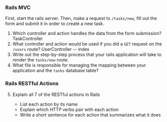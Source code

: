 ### Rails MVC

First, start the rails server. Then, make a request to `/tasks/new`, fill out the form and submit it in order to create a new task.

1. Which controller and action handles the data from the form submission? TaskController
2. What controller and action would be used if you did a `GET` request on the `/users` route? UserController -- index
3. Write out the step-by-step process that your rails application will take to render the `tasks/new` route.
4. What file is responsible for managing the mapping between your application and the `tasks` database table?

### Rails RESTful Actions

5. Explain all 7 of the RESTful actions in Rails

   - List each action by its name
   - Explain which HTTP verbs pair with each action
   - Write a short sentence for each action that summarizes what it does